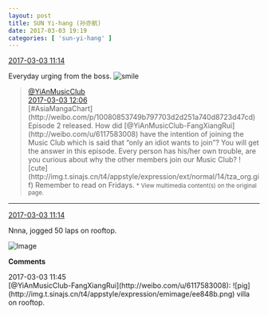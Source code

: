 ```yaml
---
layout: post
title: SUN Yi-hang (孙亦航)
date: 2017-03-03 19:19
categories: [ 'sun-yi-hang' ]
---
```


<div class="weibo-info">
  <a href="http://weibo.com/6108316220/Ey3RLnR43">2017-03-03 11:14</a>
</div>

Everyday urging from the boss. ![smile](http://img.t.sinajs.cn/t4/appstyle/expression/ext/normal/5c/huanglianwx_org.gif)

<!-- more -->

> <div class="weibo-post-name">
>   <a href="http://weibo.com/u/6094546964">@YiAnMusicClub</a>
> </div>
> <div class="weibo-info">
>   <a href="http://weibo.com/6094546964/Ey40M82op">2017-03-03 12:06</a>
> </div>  
> [#AsiaMangaChart](http://weibo.com/p/10080853749b797703d2d251a740d8723d47cd) Episode 2 released. How did [@YiAnMusicClub-FangXiangRui](http://weibo.com/u/6117583008) have the intention of joining the Music Club which is said that “only an idiot wants to join”? You will get the answer in this episode. Every person has his/her own trouble, are you curious about why the other members join our Music Club? ![cute](http://img.t.sinajs.cn/t4/appstyle/expression/ext/normal/14/tza_org.gif) Remember to read on Fridays.  
> <small>* View multimedia content(s) on the original page.</small>

---

<div class="weibo-info">
  <a href="http://weibo.com/6108316220/Ey3RLnR43">2017-03-03 11:14</a>
</div>

Nnna, jogged 50 laps on rooftop.

![Image](http://wx2.sinaimg.cn/mw690/006FnS5mgy1fd9i62z2ydj30qo0zkqcn.jpg)

**Comments**

<div class="weibo-info">2017-03-03 11:45</div>
[@YiAnMusicClub-FangXiangRui](http://weibo.com/u/6117583008): ![pig](http://img.t.sinajs.cn/t4/appstyle/expression/emimage/ee848b.png) villa on rooftop.

